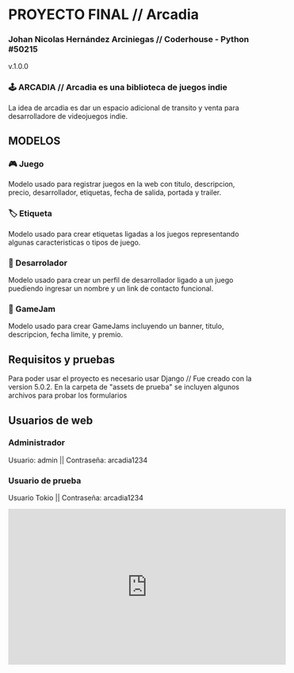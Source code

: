 # PROYECTO FINAL // Arcadia
### Johan Nicolas Hernández Arciniegas // Coderhouse - Python #50215
v.1.0.0

### 🕹️ ARCADIA // Arcadia es una biblioteca de juegos indie
La idea de arcadia es dar un espacio adicional de transito y venta para desarrolladore de videojuegos indie.

## MODELOS
### 🎮 Juego
Modelo usado para registrar juegos en la web con titulo, descripcion, precio, desarrollador, etiquetas, fecha de salida, portada y trailer.

### 🏷️ Etiqueta
Modelo usado para crear etiquetas ligadas a los juegos representando algunas caracteristicas o tipos de juego.

### 🤖 Desarrolador
Modelo usado para crear un perfil de desarrollador ligado a un juego puediendo ingresar un nombre y un link de contacto funcional.

### 🧩 GameJam
Modelo usado para crear GameJams incluyendo un banner, titulo, descripcion, fecha limite, y premio.

## Requisitos y pruebas

Para poder usar el proyecto es necesario usar Django // Fue creado con la version 5.0.2.
En la carpeta de "assets de prueba" se incluyen algunos archivos para probar los formularios

## Usuarios de web

### Administrador
Usuario: admin || Contraseña: arcadia1234

### Usuario de prueba
Usuario Tokio || Contraseña: arcadia1234

<iframe width="560" height="315" src="https://www.youtube.com/embed/oKzjVHDuQeg" frameborder="0" allowfullscreen></iframe>
